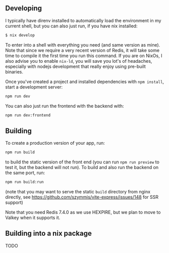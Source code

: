 
## Developing

I typically have direnv installed to automatically load the environment in my current shell, but you can also just run, if you have nix installed:
```bash
$ nix develop
```
To enter into a shell with everything you need (and same version as mine). Note that since we require a very recent version of Redis, it will take some time to compile it the first time you run this command. If you are on NixOs, I also advise you to enable `nix-ld`, you will save you lot's of headaches, especially with nodejs development that really enjoy using pre-built binaries.

Once you've created a project and installed dependencies with `npm install`, start a development server:

```bash
npm run dev
```

You can also just run the frontend with the backend with:
```bash
npm run dev:frontend
```

## Building

To create a production version of your app, run:

```bash
npm run build
```

to build the static version of the front end (you can run `npm run preview` to test it, but the backend will not run). To build and also run the backend on the same port, run:
```bash
npm run build:run
```
(note that you may want to serve the static `build` directory from nginx directly, see https://github.com/szymmis/vite-express/issues/148 for SSR support)

Note that you need Redis 7.4.0 as we use HEXPIRE, but we plan to move to Valkey when it supports it.

## Building into a nix package

TODO
